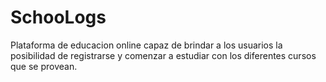 # SchooLogs
Plataforma de educacion online capaz de brindar a los usuarios la posibilidad de registrarse y comenzar a estudiar con los diferentes cursos que se provean.
